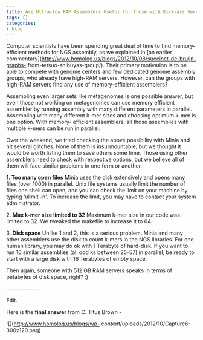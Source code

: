 ```yaml
---
title: Are Ultra-low RAM Assemblers Useful for those with Kick-ass Servers?
tags: []
categories:
- blog
---
```

Computer scientists have been spending great deal of time to find memory-
efficient methods for NGS assembly, as we explained in [an earlier
commentary](http://www.homolog.us/blogs/2012/10/08/succinct-de-bruijn-graphs-
from-tetsuo-shibuyas-group/). Their primary motivation is to be able to
compete with genome centers and few dedicated genome assembly groups, who
already have high-RAM servers. However, can the groups with high-RAM servers
find any use of memory-efficient assemblers?
<!--more-->

Assembling even larger sets like metagenomes is one possible answer, but even
those not working on metagenomes can use memory efficient assembler by running
assembly with many different parameters in parallel. Assembling with many
different k-mer sizes and choosing optimum k-mer is one option. With memory-
efficient assemblers, all those assemblies with multiple k-mers can be run in
parallel.

Over the weekend, we tried checking the above possibility with Minia and hit
several glitches. None of them is insurmountable, but we thought it would be
worth listing them to save others some time. Those using other assemblers need
to check with respective options, but we believe all of them will face similar
problems in one form or another.

**1\. Too many open files** Minia uses the disk extensively and opens many files (over 1000) in parallel. Unix file systems usually limit the number of files one shell can open, and you can check the limit on your machine by typing 'ulimit -n'. To increase the limit, you may have to contact your system administrator. 

2\. **Max k-mer size limited to 32** Maximum k-mer size in our code was
limited to 32. We tweaked the makefile to increase it to 64.

3\. **Disk space** Unlike 1 and 2, this is a serious problem. Minia and many
other assemblers use the disk to count k-mers in the NGS libraries. For one
human library, you may do ok with 1 Terabyte of hard-disk. If you want to run
16 similar assemblies (all odd ks between 25-57) in parallel, be ready to
start with a large disk with 16 Terabytes of empty space.

Then again, someone with 512 GB RAM servers speaks in terms of petabytes of
disk space, right? :)

\--------------

Edit.

Here is the **final answer** from C. Titus Brown -

![](http://www.homolog.us/blogs/wp-
content/uploads/2012/10/Capture6-300x120.png)

